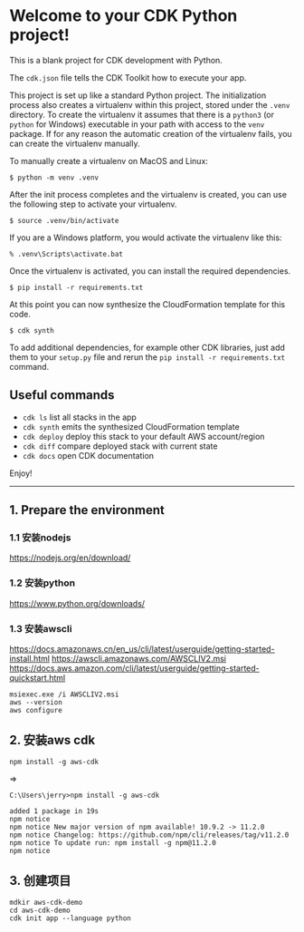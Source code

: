 
# Welcome to your CDK Python project!

This is a blank project for CDK development with Python.

The `cdk.json` file tells the CDK Toolkit how to execute your app.

This project is set up like a standard Python project.  The initialization
process also creates a virtualenv within this project, stored under the `.venv`
directory.  To create the virtualenv it assumes that there is a `python3`
(or `python` for Windows) executable in your path with access to the `venv`
package. If for any reason the automatic creation of the virtualenv fails,
you can create the virtualenv manually.

To manually create a virtualenv on MacOS and Linux:

```
$ python -m venv .venv
```

After the init process completes and the virtualenv is created, you can use the following
step to activate your virtualenv.

```
$ source .venv/bin/activate
```

If you are a Windows platform, you would activate the virtualenv like this:

```
% .venv\Scripts\activate.bat
```

Once the virtualenv is activated, you can install the required dependencies.

```
$ pip install -r requirements.txt
```

At this point you can now synthesize the CloudFormation template for this code.

```
$ cdk synth
```

To add additional dependencies, for example other CDK libraries, just add
them to your `setup.py` file and rerun the `pip install -r requirements.txt`
command.

## Useful commands

 * `cdk ls`          list all stacks in the app
 * `cdk synth`       emits the synthesized CloudFormation template
 * `cdk deploy`      deploy this stack to your default AWS account/region
 * `cdk diff`        compare deployed stack with current state
 * `cdk docs`        open CDK documentation

Enjoy!

---
## 1. Prepare the environment

### 1.1 安装nodejs
https://nodejs.org/en/download/

### 1.2 安装python
https://www.python.org/downloads/

### 1.3 安装awscli
https://docs.amazonaws.cn/en_us/cli/latest/userguide/getting-started-install.html
https://awscli.amazonaws.com/AWSCLIV2.msi
https://docs.aws.amazon.com/cli/latest/userguide/getting-started-quickstart.html
```
msiexec.exe /i AWSCLIV2.msi
aws --version
aws configure
```

## 2. 安装aws cdk
```
npm install -g aws-cdk
```
=>
```
C:\Users\jerry>npm install -g aws-cdk

added 1 package in 19s
npm notice
npm notice New major version of npm available! 10.9.2 -> 11.2.0
npm notice Changelog: https://github.com/npm/cli/releases/tag/v11.2.0
npm notice To update run: npm install -g npm@11.2.0
npm notice
```

## 3. 创建项目
```
mdkir aws-cdk-demo
cd aws-cdk-demo
cdk init app --language python
```
